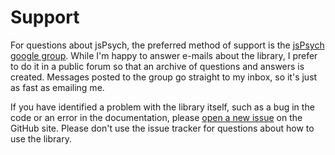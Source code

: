 # Support

For questions about jsPsych, the preferred method of support is the [jsPsych google group](https://groups.google.com/forum/#!forum/jspsych). While I'm happy to answer e-mails about the library, I prefer to do it in a public forum so that an archive of questions and answers is created. Messages posted to the group go straight to my inbox, so it's just as fast as emailing me.

If you have identified a problem with the library itself, such as a bug in the code or an error in the documentation, please [open a new issue](https://github.com/jodeleeuw/jsPsych/issues) on the GitHub site. Please don't use the issue tracker for questions about how to use the library.